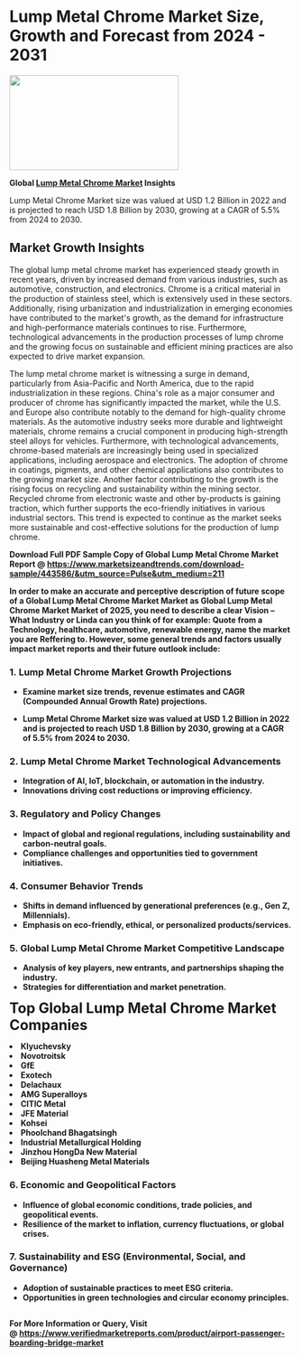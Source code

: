 <H1>Lump Metal Chrome Market Size, Growth and Forecast from 2024 - 2031</H1><img class="aligncenter size-medium wp-image-584254" src="https://thirdeyenews.in/wp-content/uploads/2024/09/Global-Market-Research-300x168.jpeg" alt="" width="300" height="168" /><p><strong>Global&nbsp;<a href="https://www.marketsizeandtrends.com/download-sample/443586/&amp;utm_source=Pulse&amp;utm_medium=211">Lump Metal Chrome Market</a> Insights</strong></p><p>Lump Metal Chrome Market size was valued at USD 1.2 Billion in 2022 and is projected to reach USD 1.8 Billion by 2030, growing at a CAGR of 5.5% from 2024 to 2030.</p><p><h2>Market Growth Insights</h2> <p>The global lump metal chrome market has experienced steady growth in recent years, driven by increased demand from various industries, such as automotive, construction, and electronics. Chrome is a critical material in the production of stainless steel, which is extensively used in these sectors. Additionally, rising urbanization and industrialization in emerging economies have contributed to the market's growth, as the demand for infrastructure and high-performance materials continues to rise. Furthermore, technological advancements in the production processes of lump chrome and the growing focus on sustainable and efficient mining practices are also expected to drive market expansion.</p> <p><strong></strong></p> <p>The lump metal chrome market is witnessing a surge in demand, particularly from Asia-Pacific and North America, due to the rapid industrialization in these regions. China's role as a major consumer and producer of chrome has significantly impacted the market, while the U.S. and Europe also contribute notably to the demand for high-quality chrome materials. As the automotive industry seeks more durable and lightweight materials, chrome remains a crucial component in producing high-strength steel alloys for vehicles. Furthermore, with technological advancements, chrome-based materials are increasingly being used in specialized applications, including aerospace and electronics. The adoption of chrome in coatings, pigments, and other chemical applications also contributes to the growing market size. Another factor contributing to the growth is the rising focus on recycling and sustainability within the mining sector. Recycled chrome from electronic waste and other by-products is gaining traction, which further supports the eco-friendly initiatives in various industrial sectors. This trend is expected to continue as the market seeks more sustainable and cost-effective solutions for the production of lump chrome. <p><strong></p><p><span class=""><strong>Download Full PDF Sample Copy of Global Lump Metal Chrome Market Report</strong> @ <a href="https://www.marketsizeandtrends.com/download-sample/443586/&amp;utm_source=Pulse&amp;utm_medium=211" target="_blank">https://www.marketsizeandtrends.com/download-sample/443586/&amp;utm_source=Pulse&amp;utm_medium=211</a></span></p><p>In order to make an accurate and perceptive description of future scope of a Global&nbsp;Lump Metal Chrome Market Market as Global&nbsp;Lump Metal Chrome Market Market of 2025, you need to describe a clear Vision &ndash; What Industry or Linda can you think of for example: Quote from a Technology, healthcare, automotive, renewable energy, name the market you are Reffering to. However, some general trends and factors usually impact market reports and their future outlook include:</p><h3>1.&nbsp;<strong>Lump Metal Chrome Market Growth Projections</strong></h3><ul><li>Examine market size trends, revenue estimates and CAGR (Compounded Annual Growth Rate) projections.</li><li><p>Lump Metal Chrome Market size was valued at USD 1.2 Billion in 2022 and is projected to reach USD 1.8 Billion by 2030, growing at a CAGR of 5.5% from 2024 to 2030.</p></li></ul><h3>2.&nbsp;<strong>Lump Metal Chrome Market Technological Advancements</strong></h3><ul><li>Integration of AI, IoT, blockchain, or automation in the industry.</li><li>Innovations driving cost reductions or improving efficiency.</li></ul><h3>3.&nbsp;<strong>Regulatory and Policy Changes</strong></h3><ul><li>Impact of global and regional regulations, including sustainability and carbon-neutral goals.</li><li>Compliance challenges and opportunities tied to government initiatives.</li></ul><h3>4.&nbsp;<strong>Consumer Behavior Trends</strong></h3><ul><li>Shifts in demand influenced by generational preferences (e.g., Gen Z, Millennials).</li><li>Emphasis on eco-friendly, ethical, or personalized products/services.</li></ul><h3>5.&nbsp;<strong>Global Lump Metal Chrome Market Competitive Landscape</strong></h3><ul><li>Analysis of key players, new entrants, and partnerships shaping the industry.</li><li>Strategies for differentiation and market penetration.</li></ul><p data-pm-slice="1 1 []"><span style="color: inherit; font-family: inherit; font-size: 25px;">Top Global Lump Metal Chrome Market Companies</span></p><div class="" data-test-id=""><p><li>Klyuchevsky</li><li> Novotroitsk</li><li> GfE</li><li> Exotech</li><li> Delachaux</li><li> AMG Superalloys</li><li> CITIC Metal</li><li> JFE Material</li><li> Kohsei</li><li> Phoolchand Bhagatsingh</li><li> Industrial Metallurgical Holding</li><li> Jinzhou HongDa New Material</li><li> Beijing Huasheng Metal Materials</li></p></div><h3>6.&nbsp;<strong>Economic and Geopolitical Factors</strong></h3><ul><li>Influence of global economic conditions, trade policies, and geopolitical events.</li><li>Resilience of the market to inflation, currency fluctuations, or global crises.</li></ul><h3>7.&nbsp;<strong>Sustainability and ESG (Environmental, Social, and Governance)</strong></h3><ul><li>Adoption of sustainable practices to meet ESG criteria.</li><li>Opportunities in green technologies and circular economy principles.</li></ul><h2><strong style="font-size: 14px;">For More Information or Query, Visit @&nbsp;</strong><a style="background-color: #ffffff; font-size: 14px;" href="https://www.marketsizeandtrends.com/report/lump-metal-chrome-market/" target="_blank">https://www.verifiedmarketreports.com/product/airport-passenger-boarding-bridge-market</a></h2>
